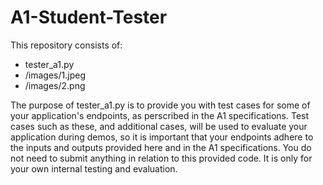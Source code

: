 # A1-Student-Tester

This repository consists of:
- tester_a1.py
- /images/1.jpeg
- /images/2.png


The purpose of tester_a1.py is to provide you with test cases for some of your application's endpoints, as perscribed in the A1 specifications.
Test cases such as these, and additional cases, will be used to evaluate your application during demos, so it is important that your endpoints adhere to the inputs and outputs provided here and in the A1 specifications.
You do not need to submit anything in relation to this provided code. It is only for your own internal testing and evaluation.

